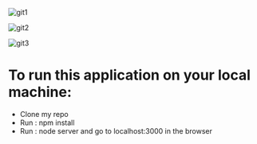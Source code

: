 ![git1](https://user-images.githubusercontent.com/54681450/107963403-220aa080-6fce-11eb-991d-c6b8166a1de5.PNG)

![git2](https://user-images.githubusercontent.com/54681450/107963501-449cb980-6fce-11eb-8aed-61fbf197b83c.PNG)

![git3](https://user-images.githubusercontent.com/54681450/107963593-61d18800-6fce-11eb-9250-7604ea073507.PNG)

<h1>To run this application on your local machine:</h1>
<ul>
  <li>Clone my repo</li>
  <li>Run : npm install</li>
  <li>Run : node server and go to localhost:3000 in the browser</li>
</ul>
